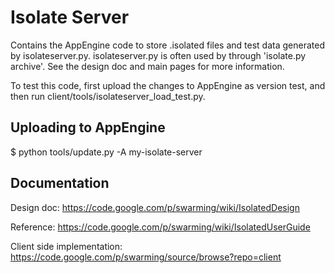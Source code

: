 Isolate Server
==============

Contains the AppEngine code to store .isolated files and test data generated by
isolateserver.py. isolateserver.py is often used by through 'isolate.py
archive'. See the design doc and main pages for more information.

To test this code, first upload the changes to AppEngine as version test, and
then run client/tools/isolateserver_load_test.py.


Uploading to AppEngine
----------------------

  $ python tools/update.py -A my-isolate-server


Documentation
-------------

Design doc:
https://code.google.com/p/swarming/wiki/IsolatedDesign

Reference:
https://code.google.com/p/swarming/wiki/IsolatedUserGuide

Client side implementation:
https://code.google.com/p/swarming/source/browse?repo=client
